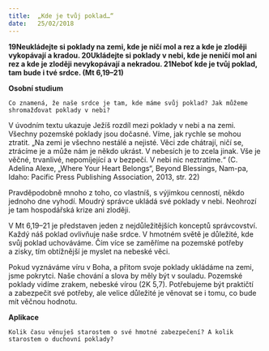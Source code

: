 ```yaml
---
title:  „Kde je tvůj poklad…“
date:   25/02/2018
---
```


**19Neukládejte si poklady na zemi, kde je ničí mol a rez a kde je zloději vykopávají a kradou. 20Ukládejte si poklady v nebi, kde je neničí mol ani rez a kde je zloději nevykopávají a nekradou. 21Neboť kde je tvůj poklad, tam bude i tvé srdce. (Mt 6,19–21)** 

**Osobní studium** 

`Co znamená, že naše srdce je tam, kde máme svůj poklad? Jak můžeme shromažďovat poklady v nebi?` 

V úvodním textu ukazuje Ježíš rozdíl mezi poklady v nebi a na zemi. Všechny pozemské poklady jsou dočasné. Víme, jak rychle se mohou ztratit. „Na zemi je všechno nestálé a nejisté. Věci zde chátrají, ničí se, ztrácíme je a může nám je někdo ukrást. V nebesích je to zcela jinak. Vše je věčné, trvanlivé, nepomíjející a v bezpečí. V nebi nic neztratíme.“ (C. Adelina Alexe, „Where Your Heart Belongs“, Beyond Blessings, Nam-pa, Idaho: Pacific Press Publishing Association, 2013, str. 22) 

Pravděpodobně mnoho z toho, co vlastníš, s výjimkou cenností, někdo jednoho dne vyhodí. Moudrý správce ukládá své poklady v nebi. Neohrozí je tam hospodářská krize ani zloději. 

V Mt 6,19–21 je představen jeden z nejdůležitějších konceptů správcovství. Každý náš poklad ovlivňuje naše srdce. V hmotném světě je důležité, kde svůj poklad uchováváme. Čím více se zaměříme na pozemské potřeby a zisky, tím obtížnější je myslet na nebeské věci. 

Pokud vyznáváme víru v Boha, a přitom svoje poklady ukládáme na zemi, jsme pokrytci. Naše chování a slova by měly být v souladu. Pozemské poklady vidíme zrakem, nebeské vírou (2K 5,7). Potřebujeme být praktičtí a zabezpečit své potřeby, ale velice důležité je věnovat se i tomu, co bude mít věčnou hodnotu. 

**Aplikace** 

`Kolik času věnuješ starostem o své hmotné zabezpečení? A kolik starostem o duchovní poklady?` 